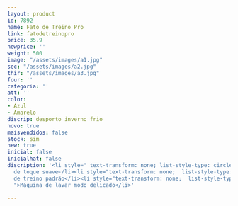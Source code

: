 ```yaml
---
layout: product
id: 7892
name: Fato de Treino Pro
link: fatodetreinopro
price: 35.9
newprice: ''
weight: 500
image: "/assets/images/a1.jpg"
sec: "/assets/images/a2.jpg"
thir: "/assets/images/a3.jpg"
four: ''
categoria: ''
att: ''
color:
- Azul
- Amarelo
discrip: desporto inverno frio
novo: true
maisvendidos: false
stock: sim
new: true
inicial: false
inicialhat: false
discription: '<li style=" text-transform: none; list-style-type: circle; ">Tecido
  de toque suave</li><li style="text-transform: none;  list-style-type: circle; ">Fato
  de treino padrão</li><li style="text-transform: none;  list-style-type: circle;
  ">Máquina de lavar modo delicado</li>'

---
```

